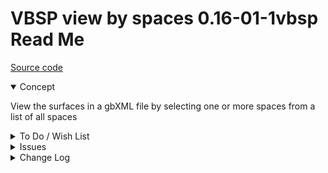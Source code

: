 # VBSP view by spaces 0.16-01-1vbsp Read Me

[Source code]( https://github.com/ladybug-tools/spider-gbxml-tools/blob/master/spider-gbxml-viewer/v-0-16-01/js-view/vbsp-view-by-spaces.js )

<details open >

<summary>Concept</summary>

View the surfaces in a gbXML file by selecting one or more spaces from a list of all spaces

</details>

<details>

<summary>To Do / Wish List</summary>


</details>

<details>

<summary>Issues</summary>


</details>

<details>

<summary>Change Log</summary>

###  2019-06-28 ~ Theo

VBSP 0.16-01-1vbsp

* C - VBSP.js: add script params
* C - VBSP.js: add new help
* F = VBSP.js: add select by attributes
* F - First commit of read me

</details>